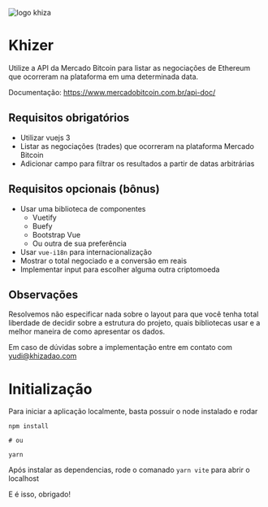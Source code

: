 ![logo khiza](img/LOGO_KHIZA_09.png)

# Khizer

Utilize a API da Mercado Bitcoin para listar as negociações de Ethereum que ocorreram na plataforma em uma determinada data.

Documentação:
https://www.mercadobitcoin.com.br/api-doc/

## Requisitos obrigatórios

- Utilizar vuejs 3
- Listar as negociações (trades) que ocorreram na plataforma Mercado Bitcoin
- Adicionar campo para filtrar os resultados a partir de datas arbitrárias

## Requisitos opcionais (bônus)

- Usar uma biblioteca de componentes
    - Vuetify
    - Buefy
    - Bootstrap Vue
    - Ou outra de sua preferência
- Usar `vue-i18n` para internacionalização
- Mostrar o total negociado e a conversão em reais
- Implementar input para escolher alguma outra criptomoeda

## Observações

Resolvemos não especificar nada sobre o layout para que você tenha total liberdade de decidir sobre a estrutura do projeto, quais bibliotecas usar e a melhor maneira de como apresentar os dados.

Em caso de dúvidas sobre a implementação entre em contato com yudi@khizadao.com

# Initialização

Para iniciar a aplicação localmente, basta possuir o node instalado e rodar

```
npm install

# ou

yarn

```

Após instalar as dependencias, rode o comanado `yarn vite` para abrir o localhost

E é isso, obrigado!